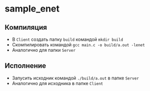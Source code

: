 # sample_enet

## Компиляция
- В `Client` создать папку `build` командой ```mkdir build```
- Cкомпилировать командой ```gcc main.c -o build/a.out -lenet```
- Аналогично для папки `Server`

## Исполнение
- Запусить исходник командой ```./build/a.out``` в папке `Server`
- Аналогично для исходника в папке `Client`
